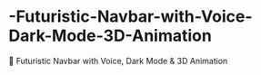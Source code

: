 # -Futuristic-Navbar-with-Voice-Dark-Mode-3D-Animation
🚀 Futuristic Navbar with Voice, Dark Mode &amp; 3D Animation
